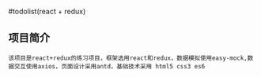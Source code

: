 #todolist(react + redux)
## 项目简介
    该项目是react+redux的练习项目，框架选用react和redux，数据模拟使用easy-mock,数据交互使用axios，页面设计采用antd，基础技术采用 html5 css3 es6
